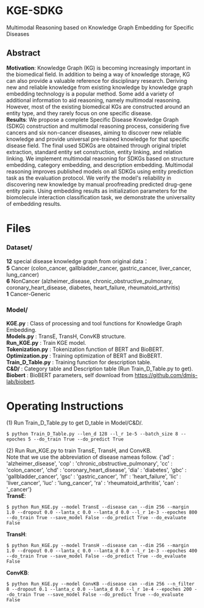 # KGE-SDKG
Multimodal Reasoning based on Knowledge Graph Embedding for Specific Diseases

## Abstract
**Motivation**: Knowledge Graph (KG) is becoming increasingly important in the biomedical field. In addition to being a way of knowledge storage, KG can also provide a valuable reference for disciplinary research. Deriving new and reliable knowledge from existing knowledge by knowledge graph embedding technology is a popular method. Some add a variety of additional information to aid reasoning, namely multimodal reasoning. However, most of the existing biomedical KGs are constructed around an entity type, and they rarely focus on one specific disease.    
**Results**: We propose a complete Specific Disease Knowledge Graph (SDKG) construction and multimodal reasoning process, considering five cancers and six non-cancer diseases, aiming to discover new reliable knowledge and provide universal pre-trained knowledge for that specific disease field. The final used SDKGs are obtained through original triplet extraction, standard entity set construction, entity linking, and relation linking. We implement multimodal reasoning for SDKGs based on structure embedding, category embedding, and description embedding. Multimodal reasoning improves published models on all SDKGs using entity prediction task as the evaluation protocol. We verify the model's reliability in discovering new knowledge by manual proofreading predicted drug-gene entity pairs. Using embedding results as initialization parameters for the biomolecule interaction classification task, we demonstrate the universality of embedding results.   


# Files
### Dataset/
**12** special disease knowledge graph from original data：  
**5** Cancer (colon_cancer, gallbladder_cancer, gastric_cancer, liver_cancer, lung_cancer)    
**6** NonCancer (alzheimer_disease, chronic_obstructive_pulmonary, coronary_heart_disease, diabetes, heart_failure, rheumatoid_arthritis)    
**1** Cancer-Generic

### Model/ 
**KGE.py** : Class of processing and tool functions for Knowledge Graph Embedding.  
**Models.py** : TransE, TransH, ConvKB structure.  
**Run_KGE.py** : Train KGE model.  
**Tokenization.py** : Tokenization function of BERT and BioBERT.  
**Optimization.py** : Training optimization of BERT and BioBERT.  
**Train_D_Table.py** : Training function for description table.   
**C&D/** : Category table and Description table (Run Train_D_Table.py to get).     
**Biobert** : BioBERT parameters, self download from https://github.com/dmis-lab/biobert.    


# Operating Instructions
(1) Run Train_D_Table.py to get D_table in Model/C&D/.   
```
$ python Train_D_Table.py --len_d 128 --l_r 1e-5 --batch_size 8 --epoches 5 --do_train True --do_predict True  
```

(2) Run Run_KGE.py to train TransE, TransH, and ConvKB.  
Note that we use the abbreviation of disease nameas follow.
{'ad'  : 'alzheimer_disease',
 'cop' : 'chronic_obstructive_pulmonary',
 'cc'  : 'colon_cancer',
 'chd' : 'coronary_heart_disease',
 'dia' : 'diabetes',
 'gbc' : 'gallbladder_cancer',
 'gsc' : 'gastric_cancer',
 'hf'  : 'heart_failure',
 'lic' : 'liver_cancer',
 'luc' : 'lung_cancer',
 'ra'  : 'rheumatoid_arthritis',
 'can' : '_cancer'}  
**TransE**:   
```
$ python Run_KGE.py --model TransE --disease can --dim 256 --margin 1.0 --dropout 0.0 --lanta_c 0.0 --lanta_d 0.0 --l_r 1e-3 --epoches 800 --do_train True --save_model False --do_predict True --do_evaluate False
```
**TransH**:  
```
$ python Run_KGE.py --model TransH --disease can --dim 256 --margin 1.0 --dropout 0.0 --lanta_c 0.0 --lanta_d 0.0 --l_r 1e-3 --epoches 400 --do_train True --save_model False --do_predict True --do_evaluate False   
```
**ConvKB**:  
```
$ python Run_KGE.py --model ConvKB --disease can --dim 256 --n_filter 8 --dropout 0.1 --lanta_c 0.0 --lanta_d 0.0 --l_r 1e-4 --epoches 200 --do_train True --save_model False --do_predict True --do_evaluate False   
```






